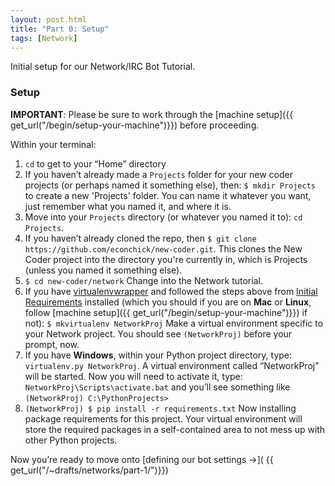 ```yaml
---
layout: post.html
title: "Part 0: Setup"
tags: [Network]
---
```


Initial setup for our Network/IRC Bot Tutorial.

### Setup

**IMPORTANT**: Please be sure to work through the [machine setup]({{ get_url("/begin/setup-your-machine")}}) before proceeding.

Within your terminal:

1. `cd` to get to your “Home” directory
2. If you haven’t already made a `Projects` folder for your new coder projects (or perhaps named it something else), then: `$ mkdir Projects` to create a new 'Projects' folder. You can name it whatever you want, just remember what you named it, and where it is.
3. Move into your `Projects` directory (or whatever you named it to): `cd Projects`.
4. If you haven’t already cloned the repo, then `$ git clone https://github.com/econchick/new-coder.git`. This clones the New Coder project into the directory you're currently in, which is Projects (unless you named it something else).
5. `$ cd new-coder/network` Change into the Network tutorial.
6.  If you have [virtualenvwrapper](http://pypi.python.org/pypi/virtualenvwrapper) and followed the steps above from [Initial Requirements](#initial-requirements) installed (which you should if you are on **Mac** or **Linux**, follow [machine setup]({{ get_url("/begin/setup-your-machine")}}) if not): `$ mkvirtualenv NetworkProj` Make a virtual environment specific to your Network project. You should see `(NetworkProj)` before your prompt, now.
7. If you have **Windows**, within your Python project directory, type:  `virtualenv.py NetworkProj`. A virtual environment called “NetworkProj” will be started.  Now you will need to activate it, type: `NetworkProj\Scripts\activate.bat` and you’ll see something like `(NetworkProj) C:\PythonProjects>`
8. `(NetworkProj) $ pip install -r requirements.txt` Now installing package requirements for this project. Your virtual environment will store the required packages in a self-contained area to not mess up with other Python projects.


Now you’re ready to move onto [defining our bot settings &rarr;]( {{ get_url("/~drafts/networks/part-1/")}})

